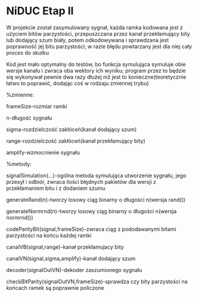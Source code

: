 # NiDUC Etap II
W projekcie został zasymulowany sygnał, każda ramka kodowana jest z użyciem bitów parzystości,
przepuszczana przez kanał przekłamujący bity lub dodający szum biały,
potem odkodowywana i sprawdzana jest poprawność jej bitu parzystości;
w razie błędu powtarzany jest dla niej cały proces do skutku

Kod jest mało optymalny do testów, bo funkcja symulująca symuluje obie wersje kanału i zwraca oba wektory ich wyniku; program przez to będzie się wykonywał pewnie dwa razy dłużej niż jest to konieczne(teoretycznie łatwo to poprawić, dodając coś w rodzaju zmiennej trybu)



%zmienne:

frameSize-rozmiar ramki

n-długość sygnału

sigma-rozdzielczość zakłóceń(kanał dodający szum)

range-rozdzielczość zakłóceń(kanał przekłamujący bity)

amplify-wzmocnienie sygnału

%metody:

signalSimulation(...)-ogólna metoda symulująca utworzenie sygnału, jego przesył i odbiór, zwraca ilości błędnych pakietów dla wersji z przekłamaniem bitu i z dodaniem szumu

generateRand(n)-tworzy losowy ciąg binarny o długości n(wersja rand())

generateNormrnd(n)-tworzy losowy ciąg binarny o długości n(wersja normrnd())

codeParityBit(signal,frameSize)-zwraca ciąg z pododawanymi bitami parzystości na końcu każdej ramki

canalVB(signal,range)-kanał przekłamujacy bity

canalVN(signal,sigma,amplify)-kanał dodający szum

decoder(signalOutVN)-dekoder zaszumionego sygnału

checkBitParity(signalOutVN,frameSize)-sprawdza czy bity parzystości na końcach ramek są poprawnie policzone
